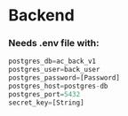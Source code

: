 # Backend

### Needs .env file with:
```python
postgres_db=ac_back_v1
postgres_user=back_user
postgres_password=[Password]
postgres_host=postgres-db
postgres_port=5432
secret_key=[String]
```
